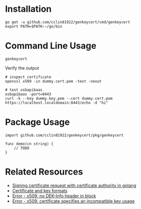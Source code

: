 # Installation

```
go get -u github.com/cclin81922/genkeycert/cmd/genkeycert
export PATH=$PATH:~/go/bin
```

# Command Line Usage

```
genkeycert
```

Verify the output

```
# inspect certificate
openssl x509 -in dummy.cert.pem -text -noout

# test osbapibaas
osbapibaas -port=8443
curl -k --key dummy.key.pem --cert dummy.cert.pem https://localhost.localdomain:8443/echo -d "hi"
```

# Package Usage

```
import github.com/cclin81922/genkeycert/pkg/genkeycert

func demo(cn string) {
    // TODO
}
```

# Related Resources

* [Signing certificate request with certificate authority in golang](https://stackoverflow.com/questions/42643048/signing-certificate-request-with-certificate-authority)
* [Certificate and key formats](http://jianiau.blogspot.com/2015/07/openssl-key-and-certificate-conversion.html)
* [Error - x509: no DEK-Info header in block](https://stackoverflow.com/questions/32981821/no-dek-info-header-in-block-when-attempting-to-read-encrypted-private-key)
* [Error - x509: certificate specifies an incompatible key usage](https://github.com/hashicorp/vault/issues/846)